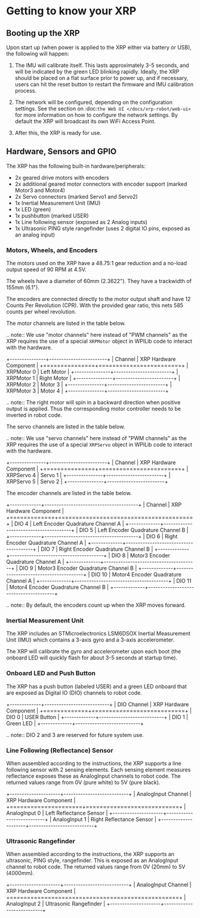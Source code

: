 # Getting to know your XRP

## Booting up the XRP

Upon start up (when power is applied to the XRP either via battery or USB), the following will happen:

1. The IMU will calibrate itself. This lasts approximately 3-5 seconds, and will be indicated by the green LED blinking rapidly. Ideally, the XRP should be placed on a flat surface prior to power up, and if necessary, users can hit the reset button to restart the firmware and IMU calibration process.

2. The network will be configured, depending on the configuration settings. See the section on :doc:`the Web UI </docs/xrp-robot/web-ui>` for more information on how to configure the network settings. By default the XRP will broadcast its own WiFi Access Point.

3. After this, the XRP is ready for use.

## Hardware, Sensors and GPIO

The XRP has the following built-in hardware/peripherals:

- 2x geared drive motors with encoders
- 2x additional geared motor connectors with encoder support (marked Motor3 and Motor4)
- 2x Servo connectors (marked Servo1 and Servo2)
- 1x Inertial Measurement Unit (IMU)
- 1x LED (green)
- 1x pushbutton (marked USER)
- 1x Line following sensor (exposed as 2 Analog inputs)
- 1x Ultrasonic PING style rangefinder (uses 2 digital IO pins, exposed as an analog input)

### Motors, Wheels, and Encoders

The motors used on the XRP have a 48.75:1 gear reduction and a no-load output speed of 90 RPM at 4.5V.

The wheels have a diameter of 60mm (2.3622"). They have a trackwidth of 155mm (6.1").

The encoders are connected directly to the motor output shaft and have 12 Counts Per Revolution (CPR). With the provided gear ratio, this nets 585 counts per wheel revolution.

The motor channels are listed in the table below.

.. note:: We use "motor channels" here instead of "PWM channels" as the XRP requires the use of a special ``XRPMotor`` object in WPILib code to interact with the hardware.

+---------------+------------------------+
| Channel       | XRP Hardware Component |
+===============+========================+
| XRPMotor 0    | Left Motor             |
+---------------+------------------------+
| XRPMotor 1    | Right Motor            |
+---------------+------------------------+
| XRPMotor 2    | Motor 3                |
+---------------+------------------------+
| XRPMotor 3    | Motor 4                |
+---------------+------------------------+

.. note:: The right motor will spin in a backward direction when positive output is applied. Thus the corresponding motor controller needs to be inverted in robot code.

The servo channels are listed in the table below.

.. note:: We use "servo channels" here instead of "PWM channels" as the XRP requires the use of a special ``XRPServo`` object in WPILib code to interact with the hardware.

+---------------+------------------------+
| Channel       | XRP Hardware Component |
+===============+========================+
| XRPServo 4    | Servo 1                |
+---------------+------------------------+
| XRPServo 5    | Servo 2                |
+---------------+------------------------+

The encoder channels are listed in the table below.

+-------------+---------------------------------------+
| Channel     | XRP Hardware Component                |
+=============+=======================================+
| DIO 4       | Left Encoder Quadrature Channel A     |
+-------------+---------------------------------------+
| DIO 5       | Left Encoder Quadrature Channel B     |
+-------------+---------------------------------------+
| DIO 6       | Right Encoder Quadrature Channel A    |
+-------------+---------------------------------------+
| DIO 7       | Right Encoder Quadrature Channel B    |
+-------------+---------------------------------------+
| DIO 8       | Motor3 Encoder Quadrature Channel A   |
+-------------+---------------------------------------+
| DIO 9       | Motor3 Encoder Quadrature Channel B   |
+-------------+---------------------------------------+
| DIO 10      | Motor4 Encoder Quadrature Channel A   |
+-------------+---------------------------------------+
| DIO 11      | Motor4 Encoder Quadrature Channel B   |
+-------------+---------------------------------------+

.. note:: By default, the encoders count up when the XRP moves forward.

### Inertial Measurement Unit

The XRP includes an STMicroelectronics LSM6DSOX Inertial Measurement Unit (IMU) which contains a 3-axis gyro and a 3-axis accelerometer.

The XRP will calibrate the gyro and accelerometer upon each boot (the onboard LED will quickly flash for about 3-5 seconds at startup time).

### Onboard LED and Push Button

The XRP has a push button (labeled USER) and a green LED onboard that are exposed as Digital IO (DIO) channels to robot code.

+-------------+---------------------------+
| DIO Channel | XRP Hardware Component    |
+=============+===========================+
| DIO 0       | USER Button               |
+-------------+---------------------------+
| DIO 1       | Green LED                 |
+-------------+---------------------------+

.. note:: DIO 2 and 3 are reserved for future system use.

### Line Following (Reflectance) Sensor

When assembled according to the instructions, the XRP supports a line following sensor with 2 sensing elements. Each sensing element measures reflectance exposes these as AnalogInput channels to robot code. The returned values range from 0V (pure white) to 5V (pure black).

+---------------------+---------------------------+
| AnalogInput Channel | XRP Hardware Component    |
+=====================+===========================+
| AnalogInput 0       | Left Reflectance Sensor   |
+---------------------+---------------------------+
| AnalogInput 1       | Right Reflectance Sensor  |
+---------------------+---------------------------+

### Ultrasonic Rangefinder

When assembled according to the instructions, the XRP supports an ultrasonic, PING style, rangefinder. This is exposed as an AnalogInput channel to robot code. The returned values range from 0V (20mm) to 5V (4000mm).

+---------------------+---------------------------+
| AnalogInput Channel | XRP Hardware Component    |
+=====================+===========================+
| AnalogInput 2       | Ultrasonic Rangefinder    |
+---------------------+---------------------------+

